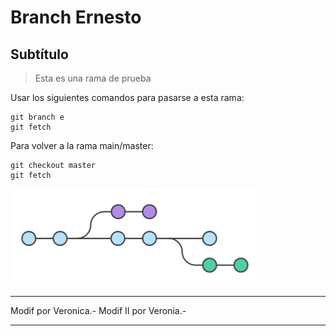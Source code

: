 # Branch Ernesto

## Subtítulo

> Esta es una rama de prueba

Usar los siguientes comandos para pasarse a esta rama:
```
git branch e
git fetch
```

Para volver a la rama main/master:
```
git checkout master
git fetch
```

![Imagen de una rama git](./images/imagen.png)

***
Modif por Veronica.-
Modif II por Veronia.-
***

